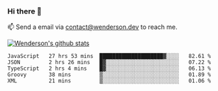 ### Hi there 👋

<!--
**Wenderson-P/wenderson-p** is a ✨ _special_ ✨ repository because its `README.md` (this file) appears on your GitHub profile.

Here are some ideas to get you started:

- 🔭 I’m currently working on ...
- 🌱 I’m currently learning ...
- 👯 I’m looking to collaborate on ...
- 🤔 I’m looking for help with ...
- 💬 Ask me about ...
- 📫 How to reach me: ...
- 😄 Pronouns: ...
- ⚡ Fun fact: ...
-->

📫  Send a email via contact@wenderson.dev to reach me.

[![Wenderson's github stats](https://github-readme-stats.vercel.app/api?username=wenderson-p&show_icons=true&theme=tokyonight&hide=issues)](https://github.com/wenderson-p/github-readme-stats)

<!--START_SECTION:waka-->
```text
JavaScript   27 hrs 53 mins  ████████████████████▓░░░░   82.61 % 
JSON         2 hrs 26 mins   █▓░░░░░░░░░░░░░░░░░░░░░░░   07.22 % 
TypeScript   2 hrs 4 mins    █▓░░░░░░░░░░░░░░░░░░░░░░░   06.13 % 
Groovy       38 mins         ▒░░░░░░░░░░░░░░░░░░░░░░░░   01.89 % 
XML          21 mins         ▒░░░░░░░░░░░░░░░░░░░░░░░░   01.06 % 
```
<!--END_SECTION:waka-->
